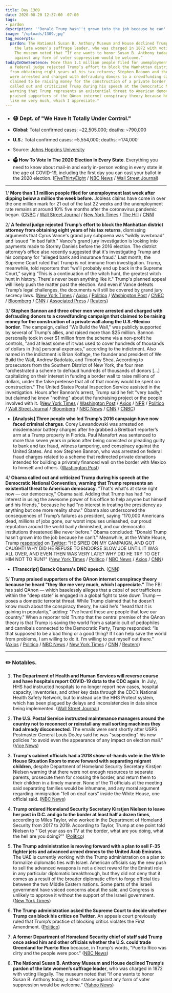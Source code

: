 ```yaml
---
title: Day 1309
date: 2020-08-20 12:37:00 -07:00
tags:
- pardon
description: '"Donald Trump hasn''t grown into the job because he can''t."'
image: "/uploads/1309.jpg"
tag_excerpts:
  pardon: The National Susan B. Anthony Museum and House declined Trump’s pardon of
    the late women’s suffrage leader, who was charged in 1872 with voting illegally.
    The museum noted that “If one wants to honor Susan B. Anthony today, a clear stance
    against any form of voter suppression would be welcome.”
todayInOneSentence: More than 1.1 million people filed for unemployment last week;
  a federal judge rejected Trump’s effort to block the Manhattan district attorney
  from obtaining eight years of his tax returns; Stephen Bannon and three other men
  were arrested and charged with defrauding donors to a crowdfunding campaign that
  claimed to be raising money for the construction of a private border wall; Obama
  called out and criticized Trump during his speech at the Democratic National Convention,
  warning that Trump represents an existential threat to American democracy; and Trump
  praised supporters of the QAnon internet conspiracy theory because he heard "they
  like me very much, which I appreciate."
---
```


* ### 😷 Dept. of "We Have It Totally Under Control."

* **Global**: Total confirmed cases: \~22,505,000; deaths: \~790,000

* **U.S.**: Total confirmed cases: \~5,554,000; deaths: \~174,000

* Source: [Johns Hopkins University](https://coronavirus.jhu.edu/map.html)

* **🗳 How To Vote In The 2020 Election In Every State**. Everything you need to know about mail-in and early in-person voting in every state in the age of COVID-19, including the first day you can cast your ballot in the 2020 election. ([FiveThirtyEight](https://projects.fivethirtyeight.com/how-to-vote-2020/) / [NBC News](https://www.nbcnews.com/specials/plan-your-vote-state-by-state-guide-voting-by-mail-early-in-person-voting-election/index.html?cid=bc_npd_nn_ms_np-1_200816) / [Wall Street Journal](https://www.wsj.com/articles/how-to-vote-by-mail-in-every-state-11597840923))

---

1/ **More than 1.1 million people filed for unemployment last week after dipping below a million the week before.** Jobless claims have come in over the one million mark for 21 out of the last 22 weeks and the unemployment rate remains at around 10% five months after the coronavirus pandemic began. ([CNBC](https://www.cnbc.com/2020/08/20/weekly-jobless-claims.html) / [Wall Street Journal](https://www.wsj.com/articles/unemployment-benefits-jobless-claims-08-20-2020-11597873460) / [New York Times](https://www.nytimes.com/live/2020/08/20/business/stock-market-today-coronavirus) / [The Hill](https://thehill.com/policy/finance/512879-jobless-claims-again-rise-to-over-1-million) / [CNN](https://www.cnn.com/2020/08/20/economy/unemployment-benefits-coronavirus/index.html))

2/ **A federal judge rejected Trump’s effort to block the Manhattan district attorney from obtaining eight years of his tax returns**, dismissing arguments that Cyrus Vance's grand jury subpoena was “wildly overbroad” and issued "in bad faith." Vance's grand jury investigation is looking into payments made to Stormy Daniels before the 2016 election. The district attorney’s office also recently suggested that it's investigating Trump and his company for "alleged bank and insurance fraud." Last month, the Supreme Court ruled that Trump is not immune from investigation. Trump, meanwhile, told reporters that “we'll probably end up back in the Supreme Court,” saying “This is a continuation of the witch hunt, the greatest witch hunt in history. There's never been anything like it." Trump's planned appeal will likely push the matter past the election. And even if Vance defeats Trump’s legal challenges, the documents will still be covered by grand jury secrecy laws. ([New York Times](https://www.nytimes.com/2020/08/20/nyregion/donald-trump-taxes-cyrus-vance.html) / [Axios](https://www.axios.com/judge-trump-manhattan-subpoena-7e1face7-d5b3-4102-bd37-917ac19f08cf.html) / [Politico](https://www.politico.com/news/2020/08/20/cy-vance-subpoena-trump-documents-399256) / [Washington Post](https://www.washingtonpost.com/national-security/trump-tax-returns-manhattan-district-attorney/2020/08/20/acc52122-e2ee-11ea-b69b-64f7b0477ed4_story.html) / [CNBC](https://www.cnbc.com/2020/08/20/judge-throws-out-trump-challenge-to-manhattan-da-subpoena-for-tax-records.html) / [Bloomberg](https://www.bloomberg.com/news/articles/2020-08-20/trump-challenge-to-new-york-d-a-subpoena-is-thrown-out?srnd=premium&sref=MIBMEEoj) / [CNN](https://www.cnn.com/2020/08/20/politics/donald-trump-new-york-tax-records/index.html) / [Associated Press](https://apnews.com/d50092256b725ea503a390acd1b26133) / [Reuters](https://www.reuters.com/article/us-usa-trump-subpoena/trump-must-give-his-tax-returns-to-ny-prosecutor-judge-rules-idUSKBN25G1LD))

3/ **Stephen Bannon and three other men were arrested and charged with defrauding donors to a crowdfunding campaign that claimed to be raising money for the construction of a private wall along the U.S.-Mexico border**. The campaign, called "We Build the Wall," was publicly supported by several of Trump's allies, and raised more than $25 million. Bannon personally took in over $1 million from the scheme via a non-profit he controls, "and at least some of it was used to cover hundreds of thousands of dollars in \[his\] personal expenses," according to the indictment. Also named in the indictment is Brian Kolfage, the founder and president of We Build the Wall, Andrew Badolato, and Timothy Shea. According to prosecutors from the Southern District of New York, the four men "orchestrated a scheme to defraud hundreds of thousands of donors \[...\] capitalizing on their interest in funding a border wall to raise millions of dollars, under the false pretense that all of that money would be spent on construction." The United States Postal Inspection Service assisted in the investigation. Hours after Bannon's arrest, Trump said he felt "very badly," but claimed he knew "nothing" about the fundraising project or the people involved with it. ([New York Times](https://www.nytimes.com/2020/08/20/nyregion/steve-bannon-indicted.html) / [Washington Post](https://www.washingtonpost.com/national-security/stephen-bannon-arrested-charged/2020/08/20/6d46847c-e2ea-11ea-b69b-64f7b0477ed4_story.html) / [Axios](https://www.axios.com/steve-bannon-charged-fraud-199c43c1-2e75-4535-8eb0-d96558c9f777.html) / [NPR](https://www.npr.org/2020/08/20/904245273/steve-bannon-arrested-in-scheme-to-raise-money-for-trumps-border-wall) / [Politico](https://www.politico.com/news/2020/08/20/former-trump-aide-bannon-charged-with-swindling-donors-in-private-border-wall-effort-399215) / [Wall Street Journal](https://www.wsj.com/articles/former-senior-trump-advisor-steve-bannon-charged-with-alleged-fundraising-scheme-11597931727) / [Bloomberg](https://www.bloomberg.com/news/articles/2020-08-20/stephen-bannon-charged-with-fraud-by-new-york-prosecutor?sref=MIBMEEoj) / [NBC News](https://www.nbcnews.com/news/us-news/bannon-three-others-charged-scheme-stemming-we-build-wall-campaign-n1237436) / [CNN](https://www.cnn.com/2020/08/20/politics/bannon-build-the-wall-indictment/index.html) / [CNBC](https://www.cnbc.com/2020/08/20/former-trump-advisor-steve-bannon-arrested-on-charges-of-defrauding-donors-in-fundraising-scheme.html))

* **\[Analysis\] Three people who led Trump’s 2016 campaign have now faced criminal charges**. Corey Lewandowski was arrested on misdemeanor battery charges after he grabbed a Breitbart reporter’s arm at a Trump property in Florida. Paul Manafort was sentenced to more than seven years in prison after being convicted or pleading guilty to bank and tax fraud, witness tampering, and conspiracy against the United States. And now Stephen Bannon, who was arrested on federal fraud charges related to a scheme that redirected private donations intended for building a privately financed wall on the border with Mexico to himself and others. ([Washington Post](https://www.washingtonpost.com/politics/2020/08/20/each-trumps-2016-campaign-managers-has-now-faced-criminal-charges/))

4/ **Obama called out and criticized Trump during his speech at the Democratic National Convention, warning that Trump represents an existential threat to American democracy**. "That's what's at stake right now — our democracy," Obama said. Adding that Trump has had "no interest in using the awesome power of his office to help anyone but himself and his friends," because he had "no interest in treating the presidency as anything but one more reality show." Obama also underscored the consequences of Trump’s failures as president, saying “170,000 Americans dead, millions of jobs gone, our worst impulses unleashed, our proud reputation around the world badly diminished, and our democratic institutions threatened like never before.” Obama concluded: "Donald Trump hasn’t grown into the job because he can’t." Meanwhile, at the White House, Trump [responded](https://www.nbcnews.com/politics/2020-election/trump-hammers-obama-ahead-dnc-speech-so-ineffective-so-terrible-n1237359) on [Twitter](https://www.politico.com/news/2020/08/20/trump-tweets-dnc-obama-harris-399069): "HE SPIED ON MY CAMPAIGN, AND GOT CAUGHT! WHY DID HE REFUSE TO ENDORSE SLOW JOE UNTIL IT WAS ALL OVER, AND EVEN THEN WAS VERY LATE? WHY DID HE TRY TO GET HIM NOT TO RUN?" ([New York Times](https://www.nytimes.com/2020/08/19/us/politics/obama-speech.html) / [Politico](https://www.politico.com/news/2020/08/19/barack-obama-dnc-speech-trump-398692) / [NBC News](https://www.nbcnews.com/politics/2020-election/obama-breaks-open-convention-hammering-trump-n1237422) / [Axios](https://www.axios.com/obama-dnc-speech-d7326f30-dab1-4c1c-af78-ff1dc5f28f8d.html) / [CNN](https://www.cnn.com/2020/08/20/politics/barack-obama-dnc-speech-donald-trump-joe-biden/index.html))

* **\[Transcript\] Barack Obama's DNC speech**. ([CNN](https://www.cnn.com/2020/08/19/politics/barack-obama-speech-transcript/index.html))

5/ **Trump praised supporters of the QAnon internet conspiracy theory because he heard "they like me very much, which I appreciate."** The FBI has said QAnon — which baselessly alleges that a cabal of sex traffickers within the "deep state" is engaged in a global fight to take down Trump — poses a domestic terrorist threat. While Trump claimed that he doesn't know much about the conspiracy theory, he said he's "heard that it is gaining in popularity," adding: "I've heard these are people that love our country." When a reporter told Trump that the central premise of the QAnon theory is that Trump is saving the world from a satanic cult of pedophiles and cannibals connected to the Democratic Party, Trump responded: “Is that supposed to be a bad thing or a good thing? If I can help save the world from problems, I am willing to do it. I’m willing to put myself out there.” ([Axios](https://www.axios.com/trump-praises-qanon-supporters-i-understand-they-like-me-very-much-42146fb3-bd69-4943-8e80-2f0bcf4b0b17.html) / [Politico](https://www.politico.com/news/2020/08/19/trump-qanon-support-398755) / [NBC News](https://www.nbcnews.com/politics/white-house/trump-qanon-conspiracy-theory-suppose-be-bad-thing-n1237358) / [New York Times](https://www.nytimes.com/2020/08/19/us/politics/trump-qanon-conspiracy-theories.html) / [CNN](https://www.cnn.com/2020/08/19/politics/donald-trump-qanon/) / [Reuters](https://www.reuters.com/article/us-usa-trump-qanon/trump-says-he-doesnt-know-much-about-qanon-but-has-heard-it-likes-him-idUSKCN25F2SI))

---

### ✏️ Notables.

1. **The Department of Health and Human Services will reverse course and have hospitals report COVID-19 data to the CDC again**. In July, HHS had instructed hospitals to no longer report new cases, hospital capacity, inventories, and other key data through the CDC’s National Health Safety Network, but to instead use the HHS Protect system,  which has been plagued by delays and inconsistencies in data since being implemented. ([Wall Street Journal](https://www.wsj.com/articles/troubled-covid-19-data-system-returning-to-cdc-11597945770?mod=hp_lead_pos1))

2. **The U.S. Postal Service instructed maintenance managers around the country not to reconnect or reinstall any mail sorting machines they had already disconnected**. The emails were sent shortly after USPS Postmaster General Louis DeJoy said he was "suspending" his new policies "to avoid even the appearance of any impact on election mail.” ([Vice News](https://www.vice.com/en_us/article/n7w9nd/usps-package-delays-mail-slowdown-hurts-small-businesses))

3. **Trump's cabinet officials had a 2018 show-of-hands vote in the White House Situation Room to move forward with separating migrant children**, despite Department of Homeland Security Secretary Kirstjen Nielsen warning that there were  not enough resources to separate parents, prosecute them for crossing the border, and return them to their children in a timely manner. None of the 11 officials at the meeting said separating families would be inhumane, and any moral argument regarding immigration "fell on deaf ears" inside the White House, one official said. ([NBC News](https://www.nbcnews.com/politics/immigration/trump-cabinet-officials-voted-2018-white-house-meeting-separate-migrant-n1237416))

4. **Trump ordered Homeland Security Secretary Kirstjen Nielsen to leave her post in D.C. and go to the border at least half a dozen times**, according to Miles Taylor, who worked in the Department of Homeland Security from 2017 to 2019. According to Taylor, Trump at one point told Nielsen to "'Get your ass on TV at the border, what are you doing, what the hell are you doing?'" ([Politico](https://www.politico.com/news/2020/08/19/dhs-kirstjen-nielsen-trump-border-398416))

5. **The Trump administration is moving forward with a plan to sell F-35 fighter jets and advanced armed drones to the United Arab Emirates.** The UAE is currently working with the Trump administration on a plan to formalize diplomatic ties with Israel. American officials say the new push to sell the advanced weapons is not a direct reward for the Emirati role in any particular diplomatic breakthrough, but they did not deny that it comes as a result of the broader diplomatic effort to forge official ties between the two Middle Eastern nations. Some parts of the Israeli government have voiced concerns about the sale, and Congress is unlikely to approve it without the support of the Israeli government. ([New York Times](https://www.nytimes.com/2020/08/19/world/middleeast/trump-netanyahu-israel-uae.html))

6. **The Trump administration asked the Supreme Court to decide whether Trump can block his critics on Twitter**. An appeals court previously ruled that Trump’s practice of blocking critics violates the First Amendment. ([Politico](https://www.politico.com/news/2020/08/20/trump-twitter-blocking-399343))

7. **A former Department of Homeland Security chief of staff said Trump once asked him and other officials whether the U.S. could trade Greenland for Puerto Rico** because, in Trump's words, "Puerto Rico was dirty and the people were poor." ([NBC News](https://www.nbcnews.com/news/latino/trump-was-serious-about-trading-hurricane-stricken-puerto-rico-greenland-n1237336))

8. **The National Susan B. Anthony Museum and House declined Trump’s pardon of the late women’s suffrage leader**, who was charged in 1872 with voting illegally. The museum noted that “If one wants to honor Susan B. Anthony today, a clear stance against any form of voter suppression would be welcome.” ([Yahoo News](https://www.yahoo.com/huffpost/susan-b-anthony-museum-rejects-donald-trump-pardon-082133508.html))